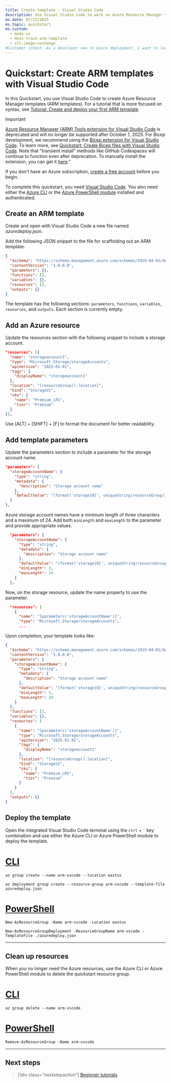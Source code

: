 ```yaml
---
title: Create template - Visual Studio Code
description: Use Visual Studio Code to work on Azure Resource Manager templates (ARM templates).
ms.date: 07/23/2025
ms.topic: quickstart
ms.custom:
  - mode-ui
  - devx-track-arm-template
  - sfi-image-nochange
#Customer intent: As a developer new to Azure deployment, I want to learn how to use Visual Studio Code to create and edit Resource Manager templates, so I can use the templates to deploy Azure resources.
---
```


# Quickstart: Create ARM templates with Visual Studio Code

In this Quickstart, you use Visual Studio Code to create Azure Resource Manager templates (ARM templates). For a tutorial that is more focused on syntax, see [Tutorial: Create and deploy your first ARM template](./template-tutorial-create-first-template.md).

> [!IMPORTANT]
> [Azure Resource Manager (ARM) Tools extension for Visual Studio Code](https://marketplace.visualstudio.com/items?itemName=msazurermtools.azurerm-vscode-tools) is deprecated and will no longer be supported after October 1, 2025. For Bicep development, we recommend using the [Bicep extension for Visual Studio Code](https://marketplace.visualstudio.com/items?itemName=ms-azuretools.vscode-bicep). To learn more, see [Quickstart: Create Bicep files with Visual Studio Code](../bicep/quickstart-create-bicep-use-visual-studio-code.md). Note that "transient install" methods like GitHub Codespaces will continue to function even after deprecation. To manually install the extension, you can get it [here](https://github.com/microsoft/vscode-azurearmtools/releases/tag/v0.15.15)."

If you don't have an Azure subscription, [create a free account](https://azure.microsoft.com/pricing/purchase-options/azure-account?cid=msft_learn) before you begin.

To complete this quickstart, you need [Visual Studio Code](https://code.visualstudio.com/). You also need either the [Azure CLI](/cli/azure/) or the [Azure PowerShell module](/powershell/azure/new-azureps-module-az) installed and authenticated.

## Create an ARM template

Create and open with Visual Studio Code a new file named *azuredeploy.json*.

Add the following JSON snippet to the file for scaffolding out an ARM template:

```json
{
  "$schema": "https://schema.management.azure.com/schemas/2019-04-01/deploymentTemplate.json#",
  "contentVersion": "1.0.0.0",
  "parameters": {},
  "functions": [],
  "variables": {},
  "resources": [],
  "outputs": {}
}
```

The template has the following sections: `parameters`, `functions`, `variables`, `resources`, and `outputs`. Each section is currently empty.

## Add an Azure resource

Update the resources section with the following snippet to include a storage account.

```json
"resources": [{
  "name": "storageaccount1",
  "type": "Microsoft.Storage/storageAccounts",
  "apiVersion": "2025-01-01",
  "tags": {
    "displayName": "storageaccount1"
  },
  "location": "[resourceGroup().location]",
  "kind": "StorageV2",
  "sku": {
    "name": "Premium_LRS",
    "tier": "Premium"
  }
}],
```

Use [ALT] + [SHIFT] + [F] to format the document for better readability.

## Add template parameters

Update the parameters section to include a parameter for the storage account name. 

```json
"parameters": {
  "storageAccountName": {
    "type": "string",
    "metadata": {
      "description": "Storage account name"
    },
    "defaultValue": "[format('storage{0}', uniqueString(resourceGroup().id))]"
  }
},
```

Azure storage account names have a minimum length of three characters and a maximum of 24. Add both `minLength` and `maxLength` to the parameter and provide appropriate values.

```json
  "parameters": {
    "storageAccountName": {
      "type": "string",
      "metadata": {
        "description": "Storage account name"
      },
      "defaultValue": "[format('storage{0}', uniqueString(resourceGroup().id))]",
      "minLength": 3,
      "maxLength": 24
    }
  },
```

Now, on the storage resource, update the name property to use the parameter. 

```json
  "resources": [
    {
      "name": "[parameters('storageAccountName')]",
      "type": "Microsoft.Storage/storageAccounts",
      ...
```

Upon completion, your template looks like:

```json
{
  "$schema": "https://schema.management.azure.com/schemas/2019-04-01/deploymentTemplate.json#",
  "contentVersion": "1.0.0.0",
  "parameters": {
    "storageAccountName": {
      "type": "string",
      "metadata": {
        "description": "Storage account name"
      },
      "defaultValue": "[format('storage{0}', uniqueString(resourceGroup().id))]",
      "minLength": 3,
      "maxLength": 24
    }
  },
  "functions": [],
  "variables": {},
  "resources": [
    {
      "name": "[parameters('storageAccountName')]",
      "type": "Microsoft.Storage/storageAccounts",
      "apiVersion": "2025-01-01",
      "tags": {
        "displayName": "storageaccount1"
      },
      "location": "[resourceGroup().location]",
      "kind": "StorageV2",
      "sku": {
        "name": "Premium_LRS",
        "tier": "Premium"
      }
    }
  ],
  "outputs": {}
}
```

## Deploy the template

Open the integrated Visual Studio Code terminal using the `ctrl` + ```` ` ```` key combination and use either the Azure CLI or Azure PowerShell module to deploy the template.

# [CLI](#tab/CLI)

```azurecli
az group create --name arm-vscode --location eastus

az deployment group create --resource-group arm-vscode --template-file azuredeploy.json 
```

# [PowerShell](#tab/PowerShell)

```azurepowershell
New-AzResourceGroup -Name arm-vscode -Location eastus

New-AzResourceGroupDeployment -ResourceGroupName arm-vscode -TemplateFile ./azuredeploy.json 
```

---

## Clean up resources

When you no longer need the Azure resources, use the Azure CLI or Azure PowerShell module to delete the quickstart resource group.

# [CLI](#tab/CLI)

```azurecli
az group delete --name arm-vscode
```

# [PowerShell](#tab/PowerShell)

```azurepowershell
Remove-AzResourceGroup -Name arm-vscode
```

---

## Next steps

> [!div class="nextstepaction"]
> [Beginner tutorials](./template-tutorial-create-first-template.md)
